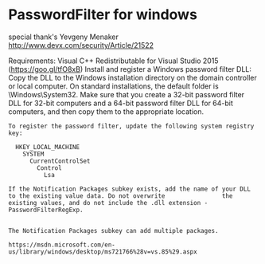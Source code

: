 # PasswordFilter for windows
special thank's Yevgeny Menaker http://www.devx.com/security/Article/21522

Requirements:
               Visual C++ Redistributable for Visual Studio 2015 (https://goo.gl/tfO8xB)
Install and register a Windows password filter DLL:
    Copy the DLL to the Windows installation directory on the domain controller or local computer. On standard                       installations, the default folder is \Windows\System32. Make sure that you create a 32-bit password filter DLL                   for 32-bit computers and a 64-bit password filter DLL for 64-bit computers, and then copy them to the appropriate                location.

    To register the password filter, update the following system registry key:

      HKEY_LOCAL_MACHINE
        SYSTEM
          CurrentControlSet
            Control
              Lsa

    If the Notification Packages subkey exists, add the name of your DLL to the existing value data. Do not overwrite                the existing values, and do not include the .dll extension - PasswordFilterRegExp.

    
    The Notification Packages subkey can add multiple packages.

    https://msdn.microsoft.com/en-us/library/windows/desktop/ms721766%28v=vs.85%29.aspx
                
